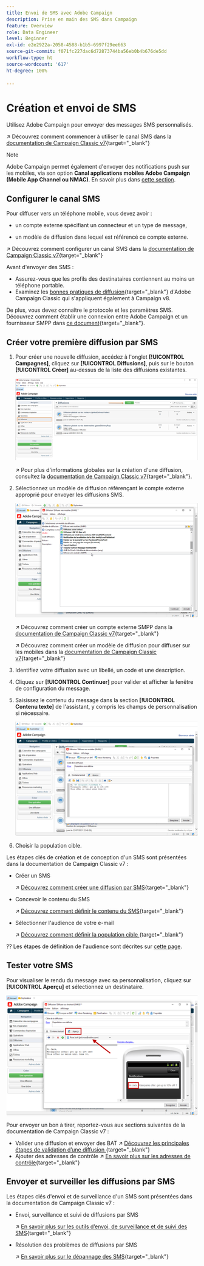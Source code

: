 ```yaml
---
title: Envoi de SMS avec Adobe Campaign
description: Prise en main des SMS dans Campaign
feature: Overview
role: Data Engineer
level: Beginner
exl-id: e2e2922a-2058-4588-b1b5-6997f29ee663
source-git-commit: f071fc227dac6d72873744ba56eb0b4b676de5dd
workflow-type: ht
source-wordcount: '617'
ht-degree: 100%

---
```


# Création et envoi de SMS

Utilisez Adobe Campaign pour envoyer des messages SMS personnalisés.

↗️ Découvrez comment commencer à utiliser le canal SMS dans la [documentation de Campaign Classic v7](https://experienceleague.adobe.com/docs/campaign-classic/using/sending-messages/sending-messages-on-mobiles/sms-channel.html?lang=fr){target=&quot;_blank&quot;}

>[!NOTE]
>
>Adobe Campaign permet également d&#39;envoyer des notifications push sur les mobiles, via son option **Canal applications mobiles Adobe Campaign (Mobile App Channel ou NMAC)**. En savoir plus dans [cette section](push.md).

## Configurer le canal SMS

Pour diffuser vers un téléphone mobile, vous devez avoir :

* un compte externe spécifiant un connecteur et un type de message,

* un modèle de diffusion dans lequel est référencé ce compte externe.

↗️ Découvrez comment configurer un canal SMS dans la [documentation de Campaign Classic v7](https://experienceleague.adobe.com/docs/campaign-classic/using/sending-messages/sending-messages-on-mobiles/sms-set-up.html?lang=fr#sending-messages){target=&quot;_blank&quot;}

Avant d&#39;envoyer des SMS :

* Assurez-vous que les profils des destinataires contiennent au moins un téléphone portable.
* Examinez les [bonnes pratiques de diffusion](https://experienceleague.adobe.com/docs/campaign-classic/using/sending-messages/key-steps-when-creating-a-delivery/delivery-bestpractices/delivery-best-practices.html?lang=fr#sending-messages){target=&quot;_blank&quot;} d&#39;Adobe Campaign Classic qui s&#39;appliquent également à Campaign v8.

De plus, vous devez connaître le protocole et les paramètres SMS. Découvrez comment établir une connexion entre Adobe Campaign et un fournisseur SMPP dans [ce document](https://experienceleague.adobe.com/docs/campaign-classic/using/sending-messages/sending-messages-on-mobiles/sms-protocol.html?lang=fr#sending-messages){target=&quot;_blank&quot;}.

## Créer votre première diffusion par SMS

1. Pour créer une nouvelle diffusion, accédez à l&#39;onglet **[!UICONTROL Campagnes]**, cliquez sur **[!UICONTROL Diffusions]**, puis sur le bouton **[!UICONTROL Créer]** au-dessus de la liste des diffusions existantes.

   ![](assets/delivery_step_1.png)

   ↗️ Pour plus d&#39;informations globales sur la création d&#39;une diffusion, consultez la [documentation de Campaign Classic v7](https://experienceleague.adobe.com/docs/campaign-classic/using/sending-messages/key-steps-when-creating-a-delivery/steps-about-delivery-creation-steps.html?lang=fr#sending-messages){target=&quot;_blank&quot;}.

1. Sélectionnez un modèle de diffusion référençant le compte externe approprié pour envoyer les diffusions SMS.

   ![](assets/sms-template-list.png)

   ↗️ Découvrez comment créer un compte externe SMPP dans la [documentation de Campaign Classic v7](https://experienceleague.adobe.com/docs/campaign-classic/using/sending-messages/sending-messages-on-mobiles/sms-set-up.html?lang=fr#creating-an-smpp-external-account){target=&quot;_blank&quot;}

   ↗️ Découvrez comment créer un modèle de diffusion pour diffuser sur les mobiles dans la [documentation de Campaign Classic v7](https://experienceleague.adobe.com/docs/campaign-classic/using/sending-messages/sending-messages-on-mobiles/sms-set-up.html?lang=fr#changing-the-delivery-template){target=&quot;_blank&quot;}

1. Identifiez votre diffusion avec un libellé, un code et une description.

1. Cliquez sur **[!UICONTROL Continuer]** pour valider et afficher la fenêtre de configuration du message.

1. Saisissez le contenu du message dans la section **[!UICONTROL Contenu texte]** de l&#39;assistant, y compris les champs de personnalisation si nécessaire.

   ![](assets/sms-content.png)

1. Choisir la population cible.

Les étapes clés de création et de conception d&#39;un SMS sont présentées dans la documentation de Campaign Classic v7 :

* Créer un SMS

   ↗️ [Découvrez comment créer une diffusion par SMS](https://experienceleague.adobe.com/docs/campaign-classic/using/sending-messages/sending-messages-on-mobiles/sms-create.html?lang=fr#sending-messages){target=&quot;_blank&quot;}

* Concevoir le contenu du SMS

   ↗️ [Découvrez comment définir le contenu du SMS](https://experienceleague.adobe.com/docs/campaign-classic/using/sending-messages/sending-messages-on-mobiles/sms-create.html?lang=fr#defining-the-sms-content){target=&quot;_blank&quot;}

* Sélectionner l&#39;audience de votre e-mail

   ↗️ [Découvrez comment définir la population cible ](https://experienceleague.adobe.com/docs/campaign-classic/using/sending-messages/key-steps-when-creating-a-delivery/steps-defining-the-target-population.html?lang=fr){target=&quot;_blank&quot;}

?? Les étapes de définition de l&#39;audience sont décrites sur [cette page](../start/audiences.md).

## Tester votre SMS

Pour visualiser le rendu du message avec sa personnalisation, cliquez sur **[!UICONTROL Aperçu]** et sélectionnez un destinataire.

![](assets/sms-preview.png)

Pour envoyer un bon à tirer, reportez-vous aux sections suivantes de la documentation de Campaign Classic v7 :

* Valider une diffusion et envoyer des BAT
↗️ [Découvrez les principales étapes de validation d’une diffusion ](https://experienceleague.adobe.com/docs/campaign-classic/using/sending-messages/key-steps-when-creating-a-delivery/steps-validating-the-delivery.html?lang=fr){target=&quot;_blank&quot;}
* Ajouter des adresses de contrôle
↗️ [En savoir plus sur les adresses de contrôle](https://experienceleague.adobe.com/docs/campaign-classic/using/sending-messages/using-seed-addresses/about-seed-addresses.html?lang=fr){target=&quot;_blank&quot;}

## Envoyer et surveiller les diffusions par SMS

Les étapes clés d&#39;envoi et de surveillance d&#39;un SMS sont présentées dans la documentation de Campaign Classic v7 :

* Envoi, surveillance et suivi de diffusions par SMS

   ↗️ [En savoir plus sur les outils d’envoi, de surveillance et de suivi des SMS](https://experienceleague.adobe.com/docs/campaign-classic/using/sending-messages/sending-messages-on-mobiles/sms-send.html?lang=fr#sending-messages){target=&quot;_blank&quot;}

* Résolution des problèmes de diffusions par SMS

   ↗️ [En savoir plus sur le dépannage des SMS](https://experienceleague.adobe.com/docs/campaign-classic/using/sending-messages/sending-messages-on-mobiles/troubleshooting-sms.html?lang=fr#sending-messages){target=&quot;_blank&quot;}
